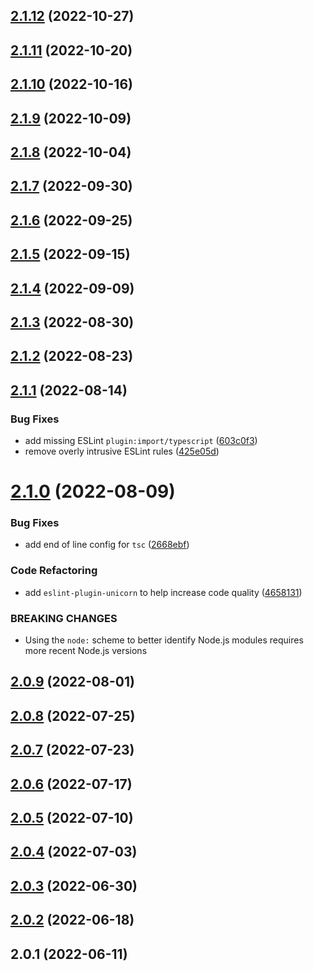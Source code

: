 ## [2.1.12](https://github.com/Avansai/properties-file/compare/2.1.11...2.1.12) (2022-10-27)

## [2.1.11](https://github.com/Avansai/properties-file/compare/2.1.10...2.1.11) (2022-10-20)

## [2.1.10](https://github.com/Avansai/properties-file/compare/2.1.9...2.1.10) (2022-10-16)

## [2.1.9](https://github.com/Avansai/properties-file/compare/2.1.8...2.1.9) (2022-10-09)

## [2.1.8](https://github.com/Avansai/properties-file/compare/2.1.7...2.1.8) (2022-10-04)

## [2.1.7](https://github.com/Avansai/properties-file/compare/2.1.6...2.1.7) (2022-09-30)

## [2.1.6](https://github.com/Avansai/properties-file/compare/2.1.5...2.1.6) (2022-09-25)

## [2.1.5](https://github.com/Avansai/properties-file/compare/2.1.4...2.1.5) (2022-09-15)

## [2.1.4](https://github.com/Avansai/properties-file/compare/2.1.3...2.1.4) (2022-09-09)

## [2.1.3](https://github.com/Avansai/properties-file/compare/2.1.2...2.1.3) (2022-08-30)

## [2.1.2](https://github.com/Avansai/properties-file/compare/2.1.1...2.1.2) (2022-08-23)

## [2.1.1](https://github.com/Avansai/properties-file/compare/2.1.0...2.1.1) (2022-08-14)

### Bug Fixes

- add missing ESLint `plugin:import/typescript` ([603c0f3](https://github.com/Avansai/properties-file/commit/603c0f3b65bba08ce53159f65dff95d936dcb58b))
- remove overly intrusive ESLint rules ([425e05d](https://github.com/Avansai/properties-file/commit/425e05d66575b7cee60be7aa7543766c9f47f224))

# [2.1.0](https://github.com/Avansai/properties-file/compare/2.0.9...2.1.0) (2022-08-09)

### Bug Fixes

- add end of line config for `tsc` ([2668ebf](https://github.com/Avansai/properties-file/commit/2668ebf350300cb1c849b36f2fbb4a1aea74adc4))

### Code Refactoring

- add `eslint-plugin-unicorn` to help increase code quality ([4658131](https://github.com/Avansai/properties-file/commit/465813128f7c71d542650ad6c0b1514ad568571b))

### BREAKING CHANGES

- Using the `node:` scheme to better identify Node.js modules requires more recent Node.js versions

## [2.0.9](https://github.com/Avansai/properties-file/compare/2.0.8...2.0.9) (2022-08-01)

## [2.0.8](https://github.com/Avansai/properties-file/compare/2.0.7...2.0.8) (2022-07-25)

## [2.0.7](https://github.com/Avansai/properties-file/compare/2.0.6...2.0.7) (2022-07-23)

## [2.0.6](https://github.com/Avansai/properties-file/compare/2.0.5...2.0.6) (2022-07-17)

## [2.0.5](https://github.com/Avansai/properties-file/compare/2.0.4...2.0.5) (2022-07-10)

## [2.0.4](https://github.com/Avansai/properties-file/compare/2.0.3...2.0.4) (2022-07-03)

## [2.0.3](https://github.com/Avansai/properties-file/compare/2.0.2...2.0.3) (2022-06-30)

## [2.0.2](https://github.com/Avansai/properties-file/compare/2.0.1...2.0.2) (2022-06-18)

## 2.0.1 (2022-06-11)
